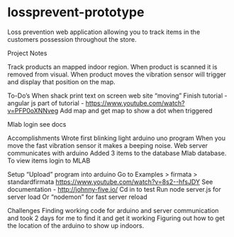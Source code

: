 # lossprevent-prototype
Loss prevention web application allowing you to track items in the customers possession throughout the store.



Project Notes

Track products an mapped indoor region. When product is scanned it is removed from visual. When product moves the vibration sensor will trigger and display that position on the map. 

To-Do’s
When shack print text on screen web site “moving”
Finish tutorial - angular js part of tutorial -  https://www.youtube.com/watch?v=PFP0oXNNveg
Add map and get map to show a dot when triggered

Mlab login 
see docs

Accomplishments
Wrote first blinking light arduino uno program
When  you move the fast vibration sensor it makes a beeping noise.
Web server communicates with arduino
Added 3 items to the database Mlab database. To view items login to MLAB
	
Setup
“Upload” program into arduino
Go to Examples > firmata > standardfirmata
https://www.youtube.com/watch?v=8s2--hfsJDY
See documentation - http://johnny-five.io/
Cd in to test
Run node server.js for server load
Or “nodemon” for fast server reload

Challenges
Finding working code for arduino and server communication and took 2 days for me to find it and get it working
Figuring out how to get the location of the arduino to show up indoors.
